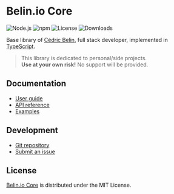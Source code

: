 # Belin.io Core
![Node.js](https://badgen.net/npm/node/@cedx/core) ![npm](https://badgen.net/npm/v/@cedx/core) ![License](https://badgen.net/npm/license/@cedx/core) ![Downloads](https://badgen.net/npm/dt/@cedx/core)

Base library of [Cédric Belin](https://belin.io), full stack developer,
implemented in [TypeScript](https://www.typescriptlang.org).

> This library is dedicated to personal/side projects.  
> **Use at your own risk!** No support will be provided.

## Documentation
- [User guide](https://github.com/cedx/core/wiki)
- [API reference](https://cedx.github.io/core)
- [Examples](https://github.com/cedx/core/tree/main/example)

## Development
- [Git repository](https://github.com/cedx/core)
- [Submit an issue](https://github.com/cedx/core/issues)

## License
[Belin.io Core](https://github.com/cedx/core) is distributed under the MIT License.
